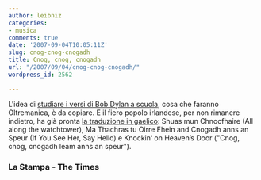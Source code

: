 ```yaml
---
author: leibniz
categories:
- musica
comments: true
date: '2007-09-04T10:05:11Z'
slug: cnog-cnog-cnogadh
title: Cnog, cnog, cnogadh
url: "/2007/09/04/cnog-cnog-cnogadh/"
wordpress_id: 2562

---
```

L'idea di [studiare i versi di Bob Dylan a scuola](https://www.lastampa.it/_web/cmstp/tmplrubriche/scuola/grubrica.asp?ID_blog=60&ID_articolo=333&ID_sezione=255&sezione=News), cosa che faranno Oltremanica, è da copiare. E il fiero popolo irlandese, per non rimanere indietro, ha già pronta [la traduzione in gaelico](https://entertainment.timesonline.co.uk/tol/arts_and_entertainment/music/article2374658.ece): Shuas mun Chnocfhaire (All along the watchtower), Ma Thachras tu Oirre Fhein and Cnogadh anns an Speur (If You See Her, Say Hello) e Knockin’ on Heaven’s Door ("Cnog, cnog, cnogadh leam anns an speur").


### La Stampa - The Times
